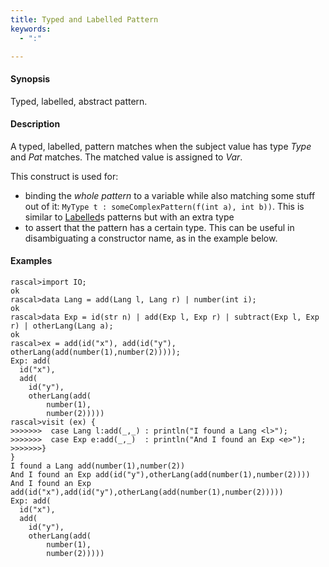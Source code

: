 ```yaml
---
title: Typed and Labelled Pattern
keywords:
  - ":"

---
```


#### Synopsis

Typed, labelled, abstract pattern.

#### Description

A typed, labelled, pattern matches when the subject value has type _Type_ and _Pat_ matches. 
The matched value is assigned to _Var_.

This construct is used for:

*  binding the _whole pattern_ to a variable while also matching some stuff out of it: `MyType t : someComplexPattern(f(int a), int b))`. 
   This is similar to [Labelled](../../../Rascal/Patterns/Labelled/)s patterns but with an extra type
*  to assert that the pattern has a certain type. This can be useful in disambiguating a constructor name, as in the example below.

#### Examples


```rascal-shell 
rascal>import IO;
ok
rascal>data Lang = add(Lang l, Lang r) | number(int i);
ok
rascal>data Exp = id(str n) | add(Exp l, Exp r) | subtract(Exp l, Exp r) | otherLang(Lang a);
ok
rascal>ex = add(id("x"), add(id("y"), otherLang(add(number(1),number(2)))));
Exp: add(
  id("x"),
  add(
    id("y"),
    otherLang(add(
        number(1),
        number(2)))))
rascal>visit (ex) {
>>>>>>>  case Lang l:add(_,_) : println("I found a Lang <l>");
>>>>>>>  case Exp e:add(_,_)  : println("And I found an Exp <e>");
>>>>>>>}
}
I found a Lang add(number(1),number(2))
And I found an Exp add(id("y"),otherLang(add(number(1),number(2))))
And I found an Exp add(id("x"),add(id("y"),otherLang(add(number(1),number(2)))))
Exp: add(
  id("x"),
  add(
    id("y"),
    otherLang(add(
        number(1),
        number(2)))))
```


